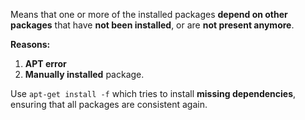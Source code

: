 
Means that one or more of the installed packages **depend on other packages** that have **not been installed**, or are **not present anymore**.

**Reasons:**
1. **APT error** 
2. **Manually installed** package.

Use `apt-get install -f` which tries to install **missing dependencies**, ensuring that all packages are consistent again.


